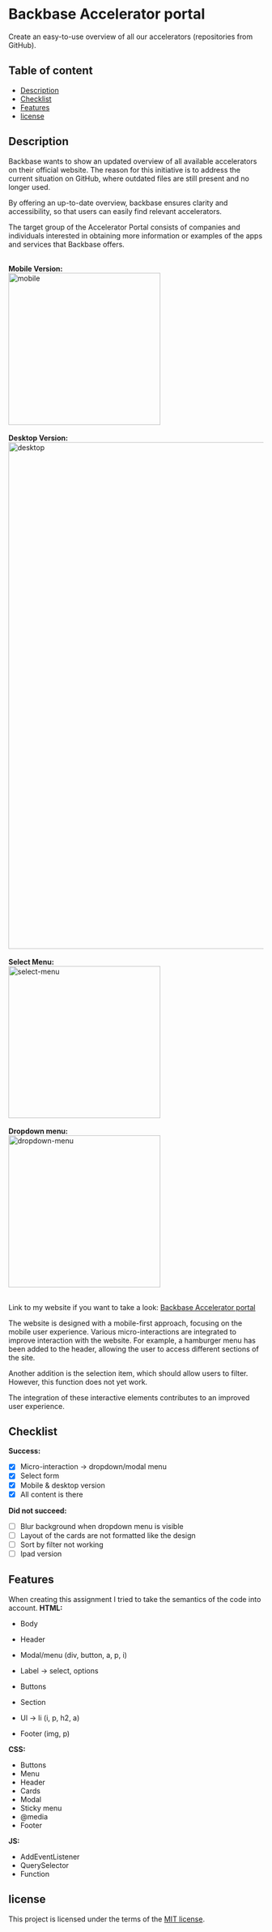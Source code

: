 # Backbase Accelerator portal 
Create an easy-to-use overview of all our accelerators (repositories from GitHub).

## Table of content 
- [Description](https://github.com/EBok1/Backbase-accelerator-portal?tab=readme-ov-file#description)
- [Checklist](https://github.com/EBok1/Backbase-accelerator-portal?tab=readme-ov-file#checklist)
- [Features](https://github.com/EBok1/Backbase-accelerator-portal?tab=readme-ov-file#features)
- [license](https://github.com/EBok1/Backbase-accelerator-portal?tab=readme-ov-file#license)

## Description 
Backbase wants to show an updated overview of all available accelerators on their official website.
The reason for this initiative is to address the current situation on GitHub, where outdated files are still present and no longer used.

By offering an up-to-date overview, backbase ensures clarity and accessibility, so that users can easily find relevant accelerators.

The target group of the Accelerator Portal consists of companies and individuals interested in obtaining more information or examples of the apps and services that Backbase offers. <br> <br>

**Mobile Version:** <br>
<img width="300" alt="mobile" src="https://github.com/EBok1/Backbase-accelerator-portal/assets/144004887/99861916-4168-485b-b8e5-adc50daa6d9a"> <br> <br>
**Desktop Version:** <br>
<img width="1000" alt="desktop" src="https://github.com/EBok1/Backbase-accelerator-portal/assets/144004887/a8d4f202-a6ef-42d4-8449-fd26607011a2"> <br> <br> 
**Select Menu:** <br>
<img width="300" alt="select-menu" src="https://github.com/EBok1/Backbase-accelerator-portal/assets/144004887/53e7bc7d-ab0a-4b8c-8aa8-bb7326a8e4d8"> <br> <br> 
**Dropdown menu:** <br> 
<img width="300" alt="dropdown-menu" src="https://github.com/EBok1/Backbase-accelerator-portal/assets/144004887/4b0db41d-8052-43f6-b2fc-55e8bad852a4"> <br> <br> 

Link to my website if you want to take a look:
[Backbase Accelerator portal](https://ebok1.github.io/Backbase-accelerator-portal/)

The website is designed with a mobile-first approach, focusing on the mobile user experience. Various micro-interactions are integrated to improve interaction with the website. For example, a hamburger menu has been added to the header, allowing the user to access different sections of the site.

Another addition is the selection item, which should allow users to filter. However, this function does not yet work.

The integration of these interactive elements contributes to an improved user experience.
 
## Checklist 
**Success:**
- [x] Micro-interaction -> dropdown/modal menu
- [x] Select form
- [x] Mobile & desktop version
- [x] All content is there
  
**Did not succeed:**
- [ ] Blur background when dropdown menu is visible
- [ ] Layout of the cards are not formatted like the design
- [ ] Sort by filter not working
- [ ] Ipad version

## Features 
When creating this assignment I tried to take the semantics of the code into account.
**HTML:**
- Body 
- Header
- Modal/menu (div, button, a, p, i)

- Label -> select, options 
- Buttons

- Section
- Ul -> li (i, p, h2, a)

- Footer (img, p)

**CSS:**
- Buttons
- Menu
- Header
- Cards
- Modal
- Sticky menu
- @media
- Footer 

**JS:**
- AddEventListener
- QuerySelector
- Function

## license
This project is licensed under the terms of the [MIT license](./LICENSE).

